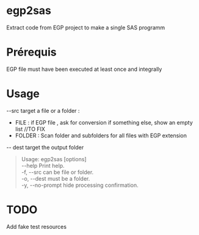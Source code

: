 # egp2sas
Extract code from EGP project to make a single SAS programm

# Prérequis
EGP file must have been executed at least once and integrally

# Usage
--src target a file or a folder :
- FILE : if EGP file , ask for conversion
            if something else, show an empty list //TO FIX
- FOLDER : Scan folder and subfolders for all files with EGP extension

-- dest target the output folder

> Usage: egp2sas [options] \
>  --help                 Print help. \
>  -f, --src <filepath>   can be file or folder. \
>  -o, --dest <filepath>  must be a folder.\
>  -y, --no-prompt        hide processing confirmation.

# TODO
Add fake test resources